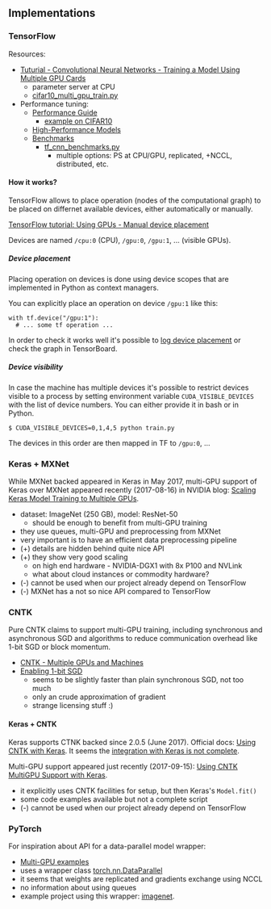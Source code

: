 ## Implementations

### TensorFlow

Resources:

- [Tuturial - Convolutional Neural Networks - Training a Model Using Multiple GPU Cards]( https://www.tensorflow.org/tutorials/deep_cnn#training_a_model_using_multiple_gpu_cards)
  - parameter server at CPU
  - [cifar10_multi_gpu_train.py]( https://github.com/tensorflow/models/blob/master/tutorials/image/cifar10/cifar10_multi_gpu_train.py)
- Performance tuning:
  - [Performance Guide](https://www.tensorflow.org/performance/performance_guide)
    - [example on CIFAR10](https://github.com/tensorflow/models/tree/master/tutorials/image/cifar10_estimator)
  - [High-Performance Models](https://www.tensorflow.org/performance/performance_models)
  - [Benchmarks](https://www.tensorflow.org/performance/benchmarks)
    - [tf_cnn_benchmarks.py]( https://github.com/tensorflow/benchmarks/blob/master/scripts/tf_cnn_benchmarks/tf_cnn_benchmarks.py)
      - multiple options: PS at CPU/GPU, replicated, +NCCL, distributed, etc.

#### How it works?

TensorFlow allows to place operation (nodes of the computational graph) to be placed on differnet available devices, either automatically or manually.

[TensorFlow tutorial: Using GPUs - Manual device placement](https://www.tensorflow.org/tutorials/using_gpu#manual_device_placement)

Devices are named `/cpu:0` (CPU), `/gpu:0`, `/gpu:1`, ... (visible GPUs).

##### Device placement

Placing operation on devices is done using device scopes that are implemented in Python as context managers.

You can explicitly place an operation on device `/gpu:1` like this:

```
with tf.device("/gpu:1"):
  # ... some tf operation ...
```

In order to check it works well it's possible to [log device placement](https://www.tensorflow.org/tutorials/using_gpu#logging_device_placement) or check the graph in TensorBoard.

##### Device visibility

In case the machine has multiple devices it's possible to restrict devices visible to a process by setting environment variable `CUDA_VISIBLE_DEVICES` with the list of device numbers. You can either provide it in bash or in Python.

```
$ CUDA_VISIBLE_DEVICES=0,1,4,5 python train.py
```

The devices in this order are then mapped in TF to `/gpu:0`, ...

### Keras + MXNet

While MXNet backed appeared in Keras in May 2017, multi-GPU support of Keras over MXNet appeared recently (2017-08-16) in NVIDIA blog: [Scaling Keras Model Training to Multiple GPUs](https://devblogs.nvidia.com/parallelforall/scaling-keras-training-multiple-gpus/).

- dataset: ImageNet (250 GB), model: ResNet-50
    - should be enough to benefit from multi-GPU training
- they use queues, multi-GPU and preprocessing from MXNet
- very important is to have an efficient data preprocessing pipeline
- (+) details are hidden behind quite nice API
- (+) they show very good scaling
    - on high end hardware - NVIDIA-DGX1 with 8x P100 and NVLink
    - what about cloud instances or commodity hardware?
- (-) cannot be used when our project already depend on TensorFlow
- (-) MXNet has a not so nice API compared to TensorFlow

### CNTK

Pure CNTK claims to support multi-GPU training, including synchronous and asynchronous SGD and algorithms to reduce communication overhead like 1-bit SGD or block momentum.

- [CNTK - Multiple GPUs and Machines](https://docs.microsoft.com/en-us/cognitive-toolkit/Multiple-GPUs-and-machines)
- [Enabling 1-bit SGD]( https://docs.microsoft.com/en-us/cognitive-toolkit/Enabling-1bit-SGD)
    - seems to be slightly faster than plain synchronous SGD, not too much
    - only an crude approximation of gradient
    - strange licensing stuff :)

#### Keras + CNTK

Keras supports CTNK backed since 2.0.5 (June 2017). Official docs: [Using CNTK with Keras](https://docs.microsoft.com/en-us/cognitive-toolkit/Using-CNTK-with-Keras). It seems the [integration with Keras is not complete](https://docs.microsoft.com/en-us/cognitive-toolkit/Using-CNTK-with-Keras#known-issues).

Multi-GPU support appeared just recently (2017-09-15): [Using CNTK MultiGPU Support with Keras](https://docs.microsoft.com/en-us/cognitive-toolkit/Using-CNTK-MultiGPU-Support-with-Keras).

- it explicitly uses CNTK facilities for setup, but then Keras's `Model.fit()`
- some code examples available but not a complete script
- (-) cannot be used when our project already depend on TensorFlow

### PyTorch

For inspiration about API for a data-parallel model wrapper:

- [Multi-GPU examples](http://pytorch.org/tutorials/beginner/former_torchies/parallelism_tutorial.html)
- uses a wrapper class [torch.nn.DataParallel](http://pytorch.org/docs/master/nn.html#dataparallel-layers-multi-gpu-distributed)
- it seems that weights are replicated and gradients exchange using NCCL
- no information about using queues
- example project using this wrapper: [imagenet](https://github.com/pytorch/examples/tree/master/imagenet).
